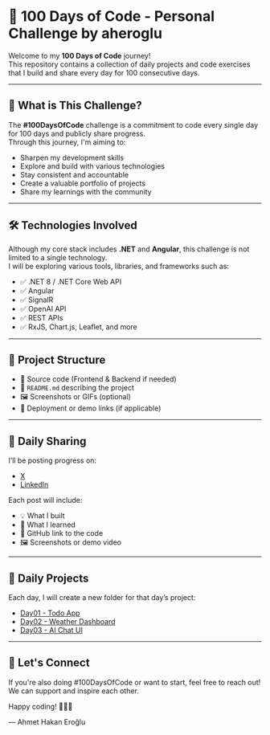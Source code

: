 # 💯 100 Days of Code - Personal Challenge by aheroglu

Welcome to my **100 Days of Code** journey!  
This repository contains a collection of daily projects and code exercises that I build and share every day for 100 consecutive days.

---

## 🚀 What is This Challenge?

The **#100DaysOfCode** challenge is a commitment to code every single day for 100 days and publicly share progress.  
Through this journey, I'm aiming to:

- Sharpen my development skills
- Explore and build with various technologies
- Stay consistent and accountable
- Create a valuable portfolio of projects
- Share my learnings with the community

---

## 🛠️ Technologies Involved

Although my core stack includes **.NET** and **Angular**, this challenge is not limited to a single technology.  
I will be exploring various tools, libraries, and frameworks such as:

- ✅ .NET 8 / .NET Core Web API
- ✅ Angular
- ✅ SignalR
- ✅ OpenAI API
- ✅ REST APIs
- ✅ RxJS, Chart.js, Leaflet, and more

---

## 📂 Project Structure

- 📁 Source code (Frontend & Backend if needed)
- 📄 `README.md` describing the project
- 🖼️ Screenshots or GIFs (optional)
- 🔗 Deployment or demo links (if applicable)

---

## 📢 Daily Sharing

I’ll be posting progress on:

- [X](https://x.com/aherogludev)  
- [LinkedIn](https://www.linkedin.com/in/aheroglu)  

Each post will include:

- 💡 What I built  
- 🔧 What I learned  
- 🔗 GitHub link to the code  
- 🖼️ Screenshots or demo video

---

## 📅 Daily Projects

Each day, I will create a new folder for that day’s project:

- [Day01 - Todo App](https://github.com/aheroglu/100DaysOfCode/tree/main/Day01-TodoApp)
- [Day02 - Weather Dashboard](https://github.com/aheroglu/100DaysOfCode/tree/main/Day02-WeatherDashboard)
- [Day03 - AI Chat UI](https://github.com/aheroglu/100DaysOfCode/tree/main/Day03-AIChatUI)

---

## 🌱 Let's Connect

If you're also doing #100DaysOfCode or want to start, feel free to reach out!  
We can support and inspire each other.

Happy coding! 👨‍💻🚀

— Ahmet Hakan Eroğlu
